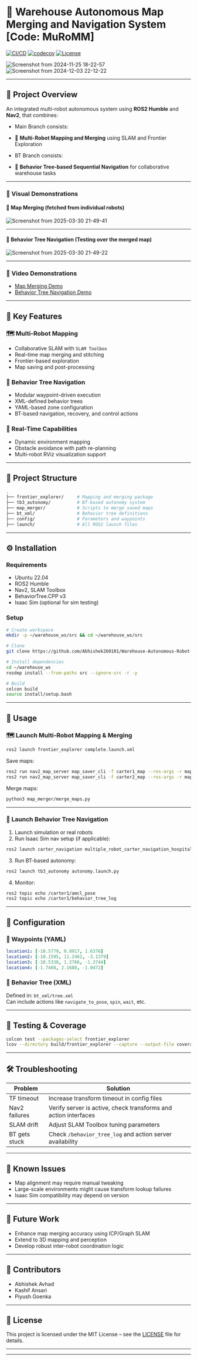 
# 🚧 Warehouse Autonomous Map Merging and Navigation System [Code: MuRoMM]

[![CI/CD](https://github.com/Abhishek260101/Warehouse-Autonomous-Robot-System/actions/workflows/run-unit-test-and-upload-codecov.yml/badge.svg)](https://github.com/Abhishek260101/Warehouse-Autonomous-Robot-System/actions) [![codecov](https://codecov.io/gh/Abhishek260101/Warehouse-Autonomous-Robot-System/graph/badge.svg?token=813CD16HJ6)](https://codecov.io/gh/Abhishek260101/Warehouse-Autonomous-Robot-System) [![License](https://img.shields.io/badge/license-MIT-blue.svg)](LICENSE)

![Screenshot from 2024-11-25 18-22-57](https://github.com/user-attachments/assets/28cdfd28-a9a3-421e-9036-5036623a605d)  
![Screenshot from 2024-12-03 22-12-22](https://github.com/user-attachments/assets/1dbd852e-a369-46d4-9235-1405306669f1)

---

## 🧠 Project Overview

An integrated multi-robot autonomous system using **ROS2 Humble** and **Nav2**, that combines:

- Main Branch consists:
- 🤖 **Multi-Robot Mapping and Merging** using SLAM and Frontier Exploration
  
- BT Branch consists: 
- 🌳 **Behavior Tree-based Sequential Navigation** for collaborative warehouse tasks 

---

### 📸 Visual Demonstrations

#### 🔷 Map Merging (fetched from individual robots)
![Screenshot from 2025-03-30 21-49-41](https://github.com/user-attachments/assets/e78938eb-c927-45f1-9060-4744cb2f3710)


---
#### 🔷 Behavior Tree Navigation (Testing over the merged map)   
![Screenshot from 2025-03-30 21-49-22](https://github.com/user-attachments/assets/8f768811-8d6d-4846-9786-3ca76dd60f04)

---

### 🎥 Video Demonstrations

- [Map Merging Demo](https://drive.google.com/file/d/1XcQE9ShOaLuXS3wf0k5WA8yWZw5_CSXs/view?usp=sharing)  
- [Behavior Tree Navigation Demo](https://drive.google.com/file/d/1s0M8ixJkOtuMZOorUhYAKdYYp5o6chku/view?usp=sharing)

---

## 🔑 Key Features

### 🗺️ Multi-Robot Mapping
- Collaborative SLAM with `SLAM Toolbox`
- Real-time map merging and stitching
- Frontier-based exploration
- Map saving and post-processing

### 🌳 Behavior Tree Navigation
- Modular waypoint-driven execution
- XML-defined behavior trees
- YAML-based zone configuration
- BT-based navigation, recovery, and control actions

### 🚧 Real-Time Capabilities
- Dynamic environment mapping
- Obstacle avoidance with path re-planning
- Multi-robot RViz visualization support

---

## 📁 Project Structure

```bash
.
├── frontier_explorer/     # Mapping and merging package
├── tb3_autonomy/          # BT-based autonomy system
├── map_merger/            # Scripts to merge saved maps
├── bt_xml/                # Behavior tree definitions
├── config/                # Parameters and waypoints
├── launch/                # All ROS2 launch files
```

---

## ⚙️ Installation

### Requirements

- Ubuntu 22.04  
- ROS2 Humble  
- Nav2, SLAM Toolbox  
- BehaviorTree.CPP v3  
- Isaac Sim (optional for sim testing)

### Setup

```bash
# Create workspace
mkdir -p ~/warehouse_ws/src && cd ~/warehouse_ws/src

# Clone
git clone https://github.com/Abhishek260101/Warehouse-Autonomous-Robot-System.git

# Install dependencies
cd ~/warehouse_ws
rosdep install --from-paths src --ignore-src -r -y

# Build
colcon build
source install/setup.bash
```

---

## 🚀 Usage

### 🗺️ Launch Multi-Robot Mapping & Merging

```bash
ros2 launch frontier_explorer complete.launch.xml
```

Save maps:
```bash
ros2 run nav2_map_server map_saver_cli -f carter1_map --ros-args -r map:=/carter1/map
ros2 run nav2_map_server map_saver_cli -f carter2_map --ros-args -r map:=/carter2/map
```

Merge maps:
```bash
python3 map_merger/merge_maps.py
```

---

### 🌳 Launch Behavior Tree Navigation

1. Launch simulation or real robots  
2. Run Isaac Sim nav setup (if applicable):
```bash
ros2 launch carter_navigation multiple_robot_carter_navigation_hospital.launch.py
```

3. Run BT-based autonomy:
```bash
ros2 launch tb3_autonomy autonomy.launch.py
```

4. Monitor:
```bash
ros2 topic echo /carter1/amcl_pose
ros2 topic echo /carter1/behavior_tree_log
```

---

## 🔧 Configuration

### 📍 Waypoints (YAML)
```yaml
location1: [-10.5779, 0.8917, 1.6376]
location2: [-10.1595, 11.2462, -3.1379]
location3: [-10.5338, 1.2766, -1.3744]
location4: [-1.7408, 2.1688, -1.0472]
```

### 🌳 Behavior Tree (XML)
Defined in: `bt_xml/tree.xml`  
Can include actions like `navigate_to_pose`, `spin`, `wait`, etc.

---

## 🧪 Testing & Coverage

```bash
colcon test --packages-select frontier_explorer
lcov --directory build/frontier_explorer --capture --output-file coverage.info
```

---

## 🛠️ Troubleshooting

| Problem                  | Solution                                                                 |
|--------------------------|--------------------------------------------------------------------------|
| TF timeout               | Increase transform timeout in config files                               |
| Nav2 failures            | Verify server is active, check transforms and action interfaces          |
| SLAM drift               | Adjust SLAM Toolbox tuning parameters                                    |
| BT gets stuck            | Check `/behavior_tree_log` and action server availability                |

---

## 🧩 Known Issues

- Map alignment may require manual tweaking  
- Large-scale environments might cause transform lookup failures  
- Isaac Sim compatibility may depend on version

---

## 🔭 Future Work

- Enhance map merging accuracy using ICP/Graph SLAM  
- Extend to 3D mapping and perception  
- Develop robust inter-robot coordination logic  

---

## 👥 Contributors

- Abhishek Avhad  
- Kashif Ansari  
- Piyush Goenka

---

## 📜 License

This project is licensed under the MIT License – see the [LICENSE](LICENSE) file for details.

---
---
